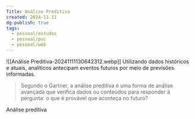 ```yaml
---
Title: Análise Preditiva
created: 2024-11-11
dg-publish: true
tags:
  - pessoal/estudos
  - pessoal/puc
  - pessoal/web
---
```

![[Análise Preditiva-20241111130642312.webp]]
Utilizando dados históricos e atuais, analíticos antecipam eventos futuros por meio de previsões informadas.

> Segundo o Gartner, a análise preditiva é uma forma de análise avançada que verifica dados ou conteúdos para responder à pergunta: o que é provável que aconteça no futuro?

Análise preditiva
